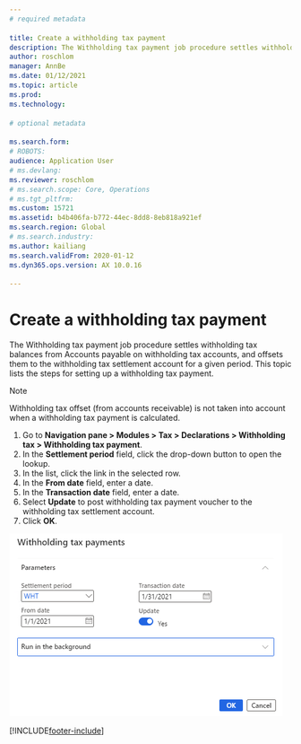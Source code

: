 ```yaml
---
# required metadata

title: Create a withholding tax payment
description: The Withholding tax payment job procedure settles withholding tax balances from Accounts payable on withholding tax accounts, and offsets them to the withholding tax settlement account for a given period. This topic lists the steps for setting up a withholding tax payment.
author: roschlom
manager: AnnBe
ms.date: 01/12/2021
ms.topic: article
ms.prod: 
ms.technology: 

# optional metadata

ms.search.form: 
# ROBOTS: 
audience: Application User
# ms.devlang: 
ms.reviewer: roschlom
# ms.search.scope: Core, Operations
# ms.tgt_pltfrm: 
ms.custom: 15721
ms.assetid: b4b406fa-b772-44ec-8dd8-8eb818a921ef
ms.search.region: Global
# ms.search.industry: 
ms.author: kailiang
ms.search.validFrom: 2020-01-12
ms.dyn365.ops.version: AX 10.0.16

---
```


# Create a withholding tax payment

The Withholding tax payment job procedure settles withholding tax balances from Accounts payable on withholding tax accounts, and offsets them to the withholding tax settlement account for a given period. This topic lists the steps for setting up a withholding tax payment.

> [!NOTE] 
> Withholding tax offset (from accounts receivable) is not taken into account when a withholding tax payment is calculated.

1. Go to **Navigation pane > Modules > Tax > Declarations > Withholding tax > Withholding tax payment**.
2. In the **Settlement period** field, click the drop-down button to open the lookup.
3. In the list, click the link in the selected row.
4. In the **From date** field, enter a date.
5. In the **Transaction date** field, enter a date.
6. Select **Update** to post withholding tax payment voucher to the withholding tax settlement account.
7. Click **OK**.

![Parameters for withholding tax payment](media/withholding-tax-payment.png)


[!INCLUDE[footer-include](../../includes/footer-banner.md)]